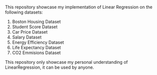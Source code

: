 This repository showcase my implementation of Linear Regression 
on the following datasets:
1. Boston Housing Dataset
2. Student Score Dataset
3. Car Price Dataset
4. Salary Dataset
5. Energy Efficiency Dataset
6. Life Expectancy Dataset
7. CO2 Emmisions Dataset

This repository only showcase my personal understanding of LinearRegression, it can be used by anyone.
